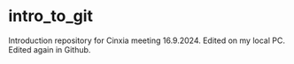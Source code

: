 # intro_to_git
Introduction repository for Cinxia meeting 16.9.2024.
Edited on my local PC.
Edited again in Github.
